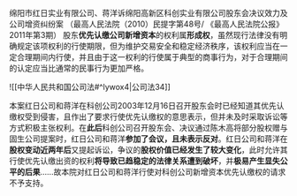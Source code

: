 绵阳市红日实业有限公司、蒋洋诉绵阳高新区科创实业有限公司股东会决议效力及公司增资纠纷案
（最高人民法院（2010）民提字第48号/ 《最高人民法院公报》2011年第3期）
股东**优先认缴公司新增资本**的权利属**形成权**，虽然现行法律没有明确规定该项权利的行使期限，但为维护交易安全和稳定经济秩序，该权利应当在一定合理期间内行使，并且由于这一权利的行使属于典型的商事行为，对于合理期间的认定应当比通常的民事行为更加严格。

![[中华人民共和国公司法#^lywox4|公司法34]]

本案红日公司和蒋洋在科创公司2003年12月16日召开股东会时已经知道其优先认缴权受到侵害，且作出了要求行使优先认缴权的意思表示，但并未及时采取诉讼等方式积极主张权利。在**此后**科创公司召开股东会、决议通过陈木高将部分股权赠与固生公司提案时，红日公司和蒋洋**参加了会议，且未表示反对**。红日公司和蒋洋在**股权变动近两年后**又提起诉讼，争议的**股权价值已经发生了较大变化**，此时允许其行使优先认缴出资的权利**将导致已趋稳定的法律关系遭到破坏**，并**极易产生显失公平的后果**……故本院对红日公司和蒋洋行使对科创公司新增资本优先认缴权的请求不予支持。